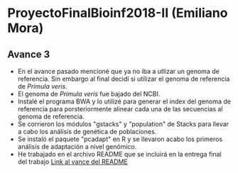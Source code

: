 # ProyectoFinalBioinf2018-II (Emiliano Mora)
## Avance 3

* En el avance pasado mencioné que ya no iba a utlizar un genoma de referencia. Sin embargo al final decidí si utilizar el genoma de referencia de _Primula veris_.
* El genoma de _Primula veris_ fue bajado del  NCBI.
* Instalé el programa BWA y lo utilizé para generar el index del genoma de referencia para porsteriormente alinear cada una de las secuencias al genoma de referencia.
* Se corrieron los módulos "gstacks" y "population" de Stacks para llevar a cabo los análisis de genética de poblaciones.
* Se instaló el paquete "pcadapt" en R y se llevaron acabo los primeros análisis de adaptación a nivel genómico.
* He trabajado en el archivo README que se incluirá en la entrega final del trabajo [Link al vance del README](https://github.com/EmilianoMora/ProyectoFinalBioinf2018-II/blob/master/README_proyecto_final.md)
